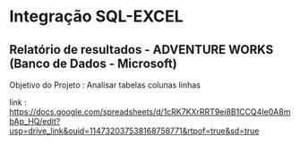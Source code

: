 # Integração SQL-EXCEL

## Relatório de resultados - ADVENTURE WORKS (Banco de Dados - Microsoft)

Objetivo do Projeto :
Analisar tabelas 
colunas 
linhas  

link : https://docs.google.com/spreadsheets/d/1cRK7KXrRRT9ei8B1CCQ4Ie0A8mbAp_HQ/edit?usp=drive_link&ouid=114732037538168758771&rtpof=true&sd=true
